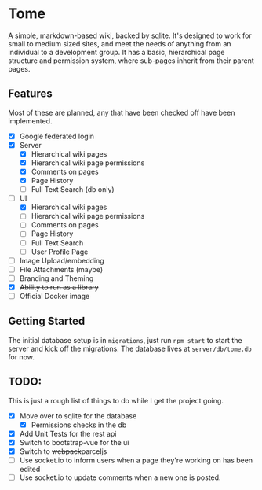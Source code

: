 # Tome

A simple, markdown-based wiki, backed by sqlite. It's designed to work for small to medium sized sites, and meet the
needs of anything from an individual to a development group. It has a basic, hierarchical page structure and permission
system, where sub-pages inherit from their parent pages.

## Features

Most of these are planned, any that have been checked off have been implemented.

* [X] Google federated login
* [X] Server
    * [X] Hierarchical wiki pages
    * [X] Hierarchical wiki page permissions
    * [X] Comments on pages
    * [X] Page History
    * [ ] Full Text Search (db only)
* [ ] UI
    * [X] Hierarchical wiki pages
    * [ ] Hierarchical wiki page permissions
    * [ ] Comments on pages
    * [ ] Page History
    * [ ] Full Text Search
    * [ ] User Profile Page
* [ ] Image Upload/embedding
* [ ] File Attachments (maybe)
* [ ] Branding and Theming
* [X] ~~Ability to run as a library~~
* [ ] Official Docker image

## Getting Started

The initial database setup is in `migrations`, just run `npm start` to start the
server and kick off the migrations. The database lives at `server/db/tome.db`
for now.

## TODO:

This is just a rough list of things to do while I get the project going.

* [X] Move over to sqlite for the database
    * [X] Permissions checks in the db
* [X] Add Unit Tests for the rest api
* [X] Switch to bootstrap-vue for the ui
* [X] Switch to ~~webpack~~parceljs
* [ ] Use socket.io to inform users when a page they're working on has been edited
* [ ] Use socket.io to update comments when a new one is posted.

